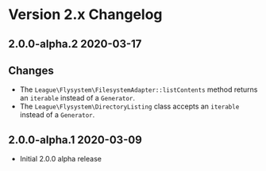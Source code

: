 # Version 2.x Changelog

## 2.0.0-alpha.2 2020-03-17

## Changes

* The `League\Flysystem\FilesystemAdapter::listContents` method returns an `iterable` instead of a `Generator`.
* The `League\Flysystem\DirectoryListing` class accepts an `iterable` instead of a `Generator`.

## 2.0.0-alpha.1 2020-03-09

* Initial 2.0.0 alpha release
